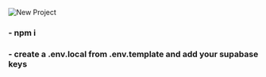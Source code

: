 ![New Project](https://github.com/user-attachments/assets/239b1211-53c4-4ee3-aa63-136bd72cf991)

### - npm i 

### - create a .env.local from .env.template and add your supabase keys

